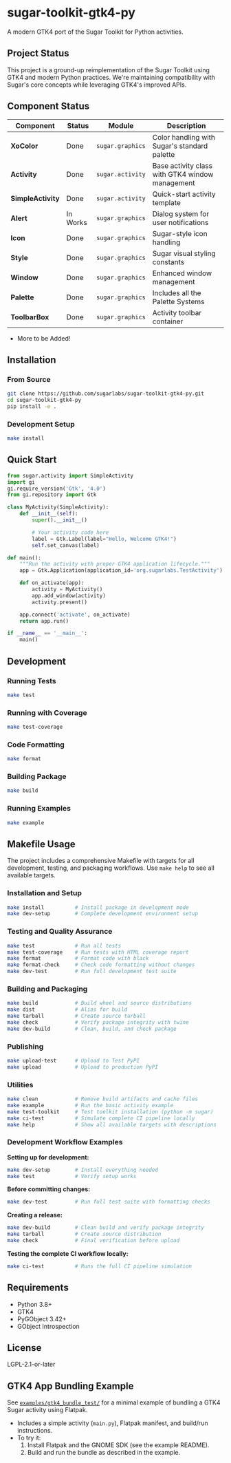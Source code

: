 # sugar-toolkit-gtk4-py

A modern GTK4 port of the Sugar Toolkit for Python activities.

## Project Status

This project is a ground-up reimplementation of the Sugar Toolkit using GTK4 and modern Python practices. We're maintaining compatibility with Sugar's core concepts while leveraging GTK4's improved APIs.

## Component Status

| Component | Status | Module | Description |
|-----------|--------|---------|-------------|
| **XoColor** | Done | `sugar.graphics` | Color handling with Sugar's standard palette |
| **Activity** | Done | `sugar.activity` | Base activity class with GTK4 window management |
| **SimpleActivity** | Done | `sugar.activity` | Quick-start activity template |
| **Alert** | In Works | `sugar.graphics` | Dialog system for user notifications |
| **Icon** | Done | `sugar.graphics` | Sugar-style icon handling |
| **Style** | Done | `sugar.graphics` | Sugar visual styling constants |
| **Window** | Done | `sugar.graphics` | Enhanced window management |
| **Palette** | Done | `sugar.graphics` | Includes all the Palette Systems |
| **ToolbarBox** | Done | `sugar.graphics` | Activity toolbar container |

- More to be Added!

## Installation

### From Source

```bash
git clone https://github.com/sugarlabs/sugar-toolkit-gtk4-py.git
cd sugar-toolkit-gtk4-py
pip install -e .
```

### Development Setup

```bash
make install
```

## Quick Start

```python
from sugar.activity import SimpleActivity
import gi
gi.require_version('Gtk', '4.0')
from gi.repository import Gtk

class MyActivity(SimpleActivity):
    def __init__(self):
        super().__init__()

        # Your activity code here
        label = Gtk.Label(label="Hello, Welcome GTK4!")
        self.set_canvas(label)

def main():
    """Run the activity with proper GTK4 application lifecycle."""
    app = Gtk.Application(application_id='org.sugarlabs.TestActivity')

    def on_activate(app):
        activity = MyActivity()
        app.add_window(activity)
        activity.present()

    app.connect('activate', on_activate)
    return app.run()

if __name__ == '__main__':
    main()
```

## Development

### Running Tests

```bash
make test
```

### Running with Coverage

```bash
make test-coverage
```

### Code Formatting

```bash
make format
```

### Building Package

```bash
make build
```

### Running Examples

```bash
make example
```

## Makefile Usage

The project includes a comprehensive Makefile with targets for all development, testing, and packaging workflows. Use `make help` to see all available targets.

### Installation and Setup

```bash
make install          # Install package in development mode
make dev-setup        # Complete development environment setup
```

### Testing and Quality Assurance

```bash
make test             # Run all tests
make test-coverage    # Run tests with HTML coverage report
make format           # Format code with black
make format-check     # Check code formatting without changes
make dev-test         # Run full development test suite
```

### Building and Packaging

```bash
make build            # Build wheel and source distributions
make dist             # Alias for build
make tarball          # Create source tarball
make check            # Verify package integrity with twine
make dev-build        # Clean, build, and check package
```

### Publishing

```bash
make upload-test      # Upload to Test PyPI
make upload           # Upload to production PyPI
```

### Utilities

```bash
make clean            # Remove build artifacts and cache files
make example          # Run the basic activity example
make test-toolkit     # Test toolkit installation (python -m sugar)
make ci-test          # Simulate complete CI pipeline locally
make help             # Show all available targets with descriptions
```

### Development Workflow Examples

**Setting up for development:**

```bash
make dev-setup        # Install everything needed
make test             # Verify setup works
```

**Before committing changes:**

```bash
make dev-test         # Run full test suite with formatting checks
```

**Creating a release:**

```bash
make dev-build        # Clean build and verify package integrity
make tarball          # Create source distribution
make check            # Final verification before upload
```

**Testing the complete CI workflow locally:**

```bash
make ci-test          # Runs the full CI pipeline simulation
```

## Requirements

- Python 3.8+
- GTK4
- PyGObject 3.42+
- GObject Introspection

## License

LGPL-2.1-or-later

## GTK4 App Bundling Example

See [`examples/gtk4_bundle_test/`](examples/gtk4_bundle_test/) for a minimal example of bundling a GTK4 Sugar activity using Flatpak.

- Includes a simple activity (`main.py`), Flatpak manifest, and build/run instructions.
- To try it:
  1. Install Flatpak and the GNOME SDK (see the example README).
  2. Build and run the bundle as described in the example.
